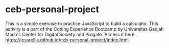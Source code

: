 # ceb-personal-project
This is a simple exercise to practice JavaScript to build a calculator. This activity is a part of the Coding Experience Bootcamp by Universitas Gadjah Mada's Center for Digital Society and Progate. 
Access it here: https://jessrellia.github.io/ceb-personal-project/index.html
